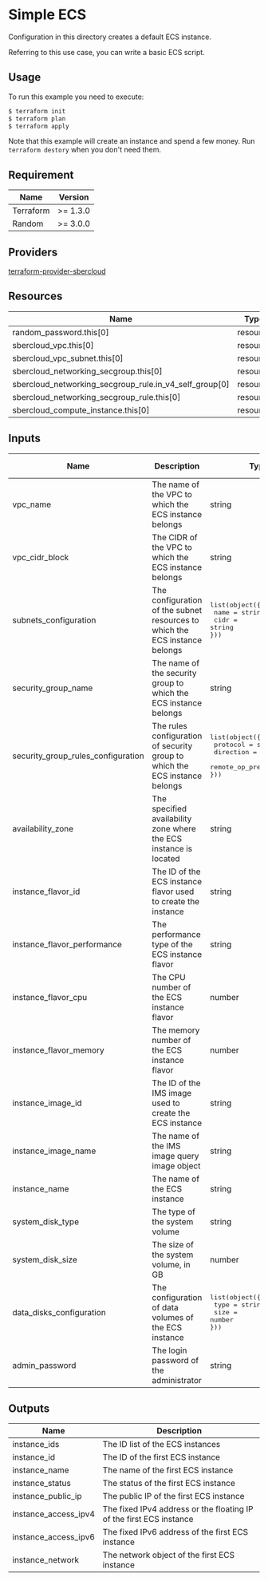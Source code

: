 # Simple ECS

Configuration in this directory creates a default ECS instance.

Referring to this use case, you can write a basic ECS script.

## Usage

To run this example you need to execute:

```bash
$ terraform init
$ terraform plan
$ terraform apply
```

Note that this example will create an instance and spend a few money. Run `terraform destory` when you don't need them.

## Requirement

| Name | Version |
|------|---------|
| Terraform | >= 1.3.0 |
| Random | >= 3.0.0 |

## Providers

[terraform-provider-sbercloud](https://github.com/sbercloud-terraform)


## Resources

| Name | Type |
|------|------|
| random_password.this[0] | resource |
| sbercloud_vpc.this[0] | resource |
| sbercloud_vpc_subnet.this[0] | resource |
| sbercloud_networking_secgroup.this[0] | resource |
| sbercloud_networking_secgroup_rule.in_v4_self_group[0] | resource |
| sbercloud_networking_secgroup_rule.this[0] | resource |
| sbercloud_compute_instance.this[0] | resource |

## Inputs

| Name | Description | Type | Default value |
|------|-------------|------|---------------|
| vpc_name | The name of the VPC to which the ECS instance belongs | string | N/A |
| vpc_cidr_block | The CIDR of the VPC to which the ECS instance belongs | string | N/A |
| subnets_configuration | The configuration of the subnet resources to which the ECS instance belongs | <pre>list(object({<br>  name = string<br>  cidr = string<br>}))</pre> | N/A |
| security_group_name | The name of the security group to which the ECS instance belongs | string | N/A |
| security_group_rules_configuration | The rules configuration of security group to which the ECS instance belongs | <pre>list(object({<br>  protocol = string<br>  direction = string<br>  remote_op_prefix = string<br>}))</pre> | N/A |
| availability_zone | The specified availability zone where the ECS instance is located | string | null |
| instance_flavor_id | The ID of the ECS instance flavor used to create the instance | string | null |
| instance_flavor_performance | The performance type of the ECS instance flavor | string | "normal" |
| instance_flavor_cpu | The CPU number of the ECS instance flavor | number | 4 |
| instance_flavor_memory | The memory number of the ECS instance flavor | number | null |
| instance_image_id | The ID of the IMS image used to create the ECS instance | string | null |
| instance_image_name | The name of the IMS image query image object | string | "Ubuntu 18.04 server 64bit" |
| instance_name | The name of the ECS instance | string | N/A |
| system_disk_type | The type of the system volume | string | "SSD" |
| system_disk_size | The size of the system volume, in GB | number | 60 |
| data_disks_configuration | The configuration of data volumes of the ECS instance | <pre>list(object({<br>  type = string<br>  size = number<br>}))</pre> | <pre>[{<br>  type = "SAS"<br>  size = 60<br>}]</pre> |
| admin_password | The login password of the administrator | string | null |

## Outputs

| Name | Description |
|------|-------------|
| instance_ids | The ID list of the ECS instances |
| instance_id | The ID of the first ECS instance |
| instance_name | The name of the first ECS instance |
| instance_status | The status of the first ECS instance |
| instance_public_ip | The public IP of the first ECS instance |
| instance_access_ipv4 | The fixed IPv4 address or the floating IP of the first ECS instance |
| instance_access_ipv6 | The fixed IPv6 address of the first ECS instance |
| instance_network | The network object of the first ECS instance |
